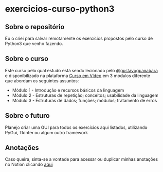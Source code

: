 # exercicios-curso-python3
## Sobre o repositório
 Eu o criei para salvar remotamente os exercícios propostos pelo curso de Python3 que venho fazendo.
## Sobre o curso
Este curso pelo qual estudo está sendo lecionado pelo [@gustavoguanabara](https://github.com/gustavoguanabara) e disponibilizado na plataforma [Curso em Vídeo](https://www.cursoemvideo.com/) em 3 módulos diferente que abordam os seguintes assuntos:
- Módulo 1 - Introdução e recursos básicos da linguagem
- Módulo 2 - Estruturas de repetição; conceitos; usabilidade da linguagem
- Módulo 3 - Estruturas de dados; funções; módulos; tratamento de erros
## Sobre o futuro
Planejo criar uma GUI para todos os exercícios aqui listados, utilizando PyGui, Tkinter ou algum outro framework
## Anotações
Caso queira, sinta-se a vontade para acessar ou duplicar minhas anotações no Notion clicando [aqui](https://shiny-twist-dda.notion.site/Caderno-Python-0feafc1aaacc4d4488d1f3de0d24d69d)

